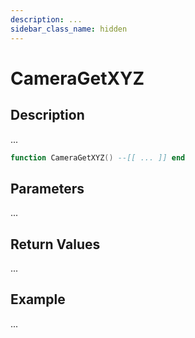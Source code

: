```yaml
---
description: ...
sidebar_class_name: hidden
---
```


# CameraGetXYZ

## Description

...

```lua
function CameraGetXYZ() --[[ ... ]] end
```

## Parameters

...

## Return Values

...

## Example

...

